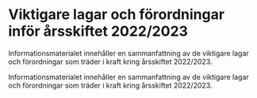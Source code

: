 # Viktigare lagar och förordningar inför årsskiftet 2022/2023

Informationsmaterialet innehåller en sammanfattning av de viktigare lagar och förordningar som träder i kraft kring årsskiftet 2022/2023.

Informationsmaterialet innehåller en sammanfattning av de viktigare lagar och förordningar som träder i kraft kring årsskiftet 2022/2023.
